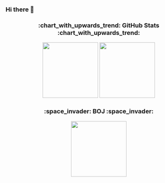 ### Hi there 👋

<!--
**ariana9rande/ariana9rande** is a ✨ _special_ ✨ repository because its `README.md` (this file) appears on your GitHub profile.

Here are some ideas to get you started:

- 🔭 I’m currently working on ...
- 🌱 I’m currently learning ...
- 👯 I’m looking to collaborate on ...
- 🤔 I’m looking for help with ...
- 💬 Ask me about ...
- 📫 How to reach me: ...
- 😄 Pronouns: ...
- ⚡ Fun fact: ...
-->


<h3 align="center">:chart_with_upwards_trend: GitHub Stats :chart_with_upwards_trend:   </h3>
  
<p align="center">
  <img height="150em" src="https://github-readme-stats.vercel.app/api?username=ariana9rande&show_icons=true&include_all_commits=true&theme=dracula">
  <img height="150em" src="https://github-readme-stats.vercel.app/api/top-langs/?username=ariana9rande&layout=compact&theme=vue">
</p>

<h3 align="center">:space_invader: BOJ :space_invader:</h3>

<div align="center">
  <img height="150em" src="http://mazassumnida.wtf/api/v2/generate_badge?boj=ariana9rande">
</div>
